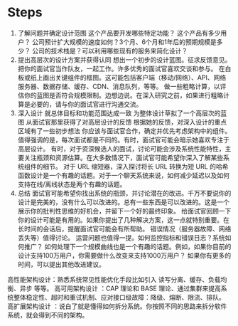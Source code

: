 # Steps
1. 了解问题并确定设计范围
这个产品要开发哪些特定功能？
这个产品有多少用户？
公司预计扩大规模的速度如何？3个月、6个月和1年后的预期规模是多少？
公司的技术栈是？可以利用哪些现有的服务来简化设计？
2. 提出高层次的设计方案并获得认同
想出一个初步的设计蓝图。征求反馈意见。把你的面试官当作队友，一起工作。许多优秀的面试官喜欢交谈和参与。
在白板或纸上画出关键组件的框图。这可能包括客户端（移动/网络）、API、网络服务器、数据存储、缓存、CDN、消息队列，等等。
做一些粗略计算，以评估你的蓝图是否符合规模限制。边想边说。在深入研究之前，如果进行粗略计算是必要的，请与你的面试官进行沟通交流。
3. 深入设计
就总体目标和功能范围达成一致
为整体设计草拟了一个高层次的蓝图
从面试官那里获得了对高层设计的反馈
根据她的反馈，对深入设计的重点区域有了一些初步想法
你应该与面试官合作，确定并优先考虑架构中的组件。值得强调的是，每次面试都是不同的。有时，面试官可能会暗示她喜欢专注于高层设计。 有时，对于资深候选人的面试，讨论可能会涉及系统性能特性，主要关注瓶颈和资源估算。在大多数情况下，面试官可能希望你深入了解某些系统组件的细节。 对于 URL 缩短器，深入探讨将长 URL 转换为短 URL 的哈希函数设计是一个有趣的话题。对于一个聊天系统来说，如何减少延迟以及如何支持在线/离线状态是两个有趣的话题。
4. 总结
面试官可能希望你找出系统的瓶颈，并讨论潜在的改进。千万不要说你的设计是完美的，没有什么可以改进的。总有一些东西是可以改进的。这是一个展示你的批判性思维的好机会，并留下一个好的最终印象。
给面试官回顾一下你的设计可能是有用的。如果你提出了几种解决方案，这一点就特别重要。在长时间的会话后，提醒面试官可能会有所帮助。
错误情况（服务器故障、网络丢失等）值得讨论。
运营问题也值得一提。如何监控指标和错误日志？系统如何推广？
如何处理下一个规模曲线也是一个有趣的话题。例如，如果你目前的设计支持100万用户，你需要做什么改变来支持1000万用户？
如果你有更多的时间，可以提出其他改进建议。

高性能架构设计：熟悉系统常见性能优化手段比如引入 读写分离、缓存、负载均衡、异步 等等。
高可用架构设计 ：CAP 理论和 BASE 理论、通过集群来提高系统整体稳定性、超时和重试机制、应对接口级故障：降级、熔断、限流、排队。
高扩展架构设计 ：说白了就是懂得如何拆分系统。你按照不同的思路来拆分软件系统，就会得到不同的架构。